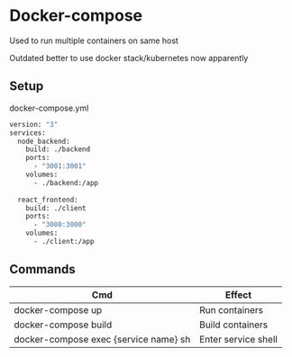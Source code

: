 # Docker-compose

Used to run multiple containers on same host

Outdated better to use docker stack/kubernetes now apparently

## Setup

docker-compose.yml

```dockerfile
version: "3"
services:
  node_backend:
    build: ./backend
    ports: 
      - "3001:3001"
    volumes:
      - ./backend:/app
      
  react_frontend:
    build: ./client
    ports: 
      - "3000:3000"
    volumes:
      - ./client:/app
```

## Commands

| Cmd                                   | Effect              |
| ------------------------------------- | ------------------- |
| docker-compose up                     | Run containers      |
| docker-compose build                  | Build containers    |
| docker-compose exec {service name} sh | Enter service shell |


